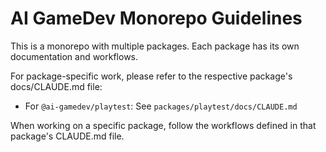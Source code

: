 # AI GameDev Monorepo Guidelines

This is a monorepo with multiple packages. Each package has its own documentation and workflows.

For package-specific work, please refer to the respective package's docs/CLAUDE.md file:

- For `@ai-gamedev/playtest`: See `packages/playtest/docs/CLAUDE.md`

When working on a specific package, follow the workflows defined in that package's CLAUDE.md file.